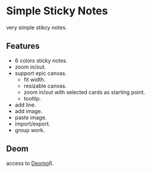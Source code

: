 # Simple Sticky Notes

very simple stikcy notes.

## Features

- 6 colors sticky notes.
- zoom in/out.
- support epic canvas.
  - fit width.
  - resizable canvas.
  - zoom in/out with selected cards as starting point.
  - tooltip.
- add line.
- add image.
- paste image.
- import/export.
- group work.

## Deom

access to [Deomo](https://redfe.github.io/simple-sticky-notes/)ß.

